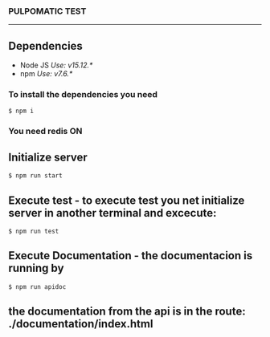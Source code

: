 ### PULPOMATIC TEST
---

## Dependencies
- Node JS _Use: v15.12.*_
- npm _Use: v7.6.*_
### To install the dependencies you need
```
$ npm i
```

### You need redis ON

## Initialize server 
```
$ npm run start
```

## Execute test -  to execute test you net initialize server in another terminal and excecute:
```
$ npm run test
```

## Execute Documentation - the documentacion is running by
```
$ npm run apidoc
```

## the documentation from the api is in the route: ./documentation/index.html
